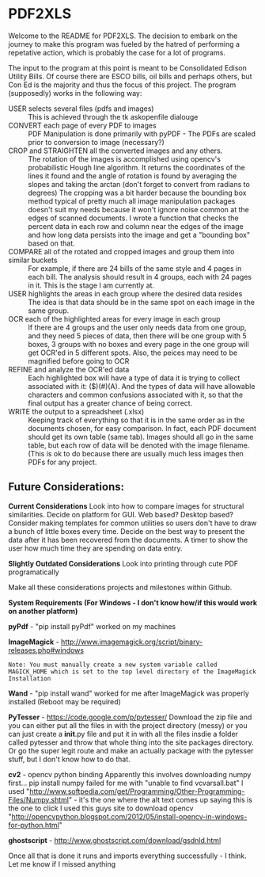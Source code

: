 PDF2XLS
=======
Welcome to the README for PDF2XLS. The decision to embark on the journey to make this program was fueled by the hatred of performing a repetative action, which is probably the case for a lot of programs. 

The input to the program at this point is meant to be Consolidated Edison Utility Bills. Of course there are ESCO bills, oil bills and perhaps others, but Con Ed is the majority and thus the focus of this project. The program (supposedly) works in the following way:

<dl>
<dt>USER selects several files (pdfs and images)</dt>
<dd>This is achieved through the tk askopenfile dialouge</dd>
<dt>CONVERT each page of every PDF to images</dt>
<dd>PDF Manipulation is done primarily with pyPDF - The PDFs are scaled prior to conversion to image (necessary?)</dd>
<dt>CROP and STRAIGHTEN all the converted images and any others.</dt>
<dd>The rotation of the images is accomplished using opencv's probabilistic Hough line algorithm. It returns the coordinates of the lines it found and the angle of rotation is found by averaging the slopes and taking the arctan (don't forget to convert from radians to degrees) The cropping was a bit harder because the bounding box method typical of pretty much all image manipulation packages doesn't suit my needs because it won't ignore noise common at the edges of scanned documents. I wrote a function that checks the percent data in each row and column near the edges of the image and how long data persists into the image and get a "bounding box" based on that.</dd>
<dt>COMPARE all of the rotated and cropped images and group them into similar buckets</dt>
<dd>For example, if there are 24 bills of the same style and 4 pages in each bill. The analysis should result in 4 groups, each with 24 pages in it. This is the stage I am currently at.</dd>
<dt>USER highlights the areas in each group where the desired data resides</dt>
<dd>The idea is that data should be in the same spot on each image in the same group.</dd>
<dt>OCR each of the highlighted areas for every image in each group</dt>
<dd>If there are 4 groups and the user only needs data from one group, and they need 5 pieces of data, then there will be one group with 5 boxes, 3 groups with no boxes and every page in the one group will get OCR'ed in 5 different spots. Also, the peices may need to be magnified before going to OCR</dd>
<dt>REFINE and analyze the OCR'ed data</dt>
<dd>Each highlighted box will have a type of data it is trying to collect associated with it: ($)(#)(A). And the types of data will have allowable characters and common confusions associated with it, so that the final output has a greater chance of being correct. </dd>
<dt>WRITE the output to a spreadsheet (.xlsx)</dt>
<dd>Keeping track of everything so that it is in the same order as in the documents chosen, for easy comparison. In fact, each PDF document should get its own table (same tab). Images should all go in the same table, but each row of data will be denoted with the image filename. (This is ok to do because there are usually much less images then PDFs for any project.</dd>


**Future Considerations:**
--------------------------
**Current Considerations**
Look into how to compare images for structural similarities.
Decide on platform for GUI. Web based? Desktop based?
Consider making templates for common utilities so users don't have to draw a bunch of little boxes every time.
Decide on the best way to present the data after it has been recovered from the documents.
A timer to show the user how much time they are spending on data entry. 

**Slightly Outdated Considerations**
Look into printing through cute PDF programatically

 
Make all these considerations projects and milestones within Github. 

**System Requirements (For Windows - I don't know how/if this would work on another platform)**

**pyPdf** - "pip install pyPdf" worked on my machines

**ImageMagick** - http://www.imagemagick.org/script/binary-releases.php#windows

	Note: You must manually create a new system variable called MAGICK_HOME which is set to the top level directory of the ImageMagick Installation

**Wand** - "pip install wand" worked for me after ImageMagick was properly installed (Reboot may be required)

**PyTesser** - https://code.google.com/p/pytesser/
	Download the zip file and you can either put all the files in with the project directory (messy) or you can just create a __init__.py file and put it in with all the files insdie a folder called pytesser and throw that whole thing into the site packages directory. Or go the super legit route and make an actually package with the pytesser stuff, but I don't know how to do that. 

**cv2** - opencv python binding
  Apparently this involves downloading numpy first...
  pip install numpy failed for me with "unable to find vcvarsall.bat"
  I used "http://www.softpedia.com/get/Programming/Other-Programming-Files/Numpy.shtml" - it's the one where the alt text comes up saying this is the one to click
  I used this guys site to download opencv "http://opencvpython.blogspot.com/2012/05/install-opencv-in-windows-for-python.html"
  
**ghostscript** - http://www.ghostscript.com/download/gsdnld.html

Once all that is done it runs and imports everything successfully - I think. Let me know if I missed anything
